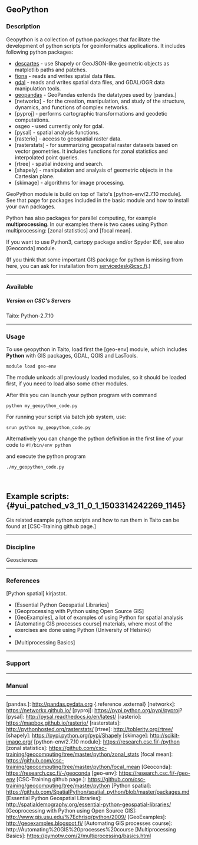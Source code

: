## GeoPython

### Description

Geopython  is a  collection  of python  packages  that facilitate  the
development  of python  scripts  for  geoinformatics applications.  It
includes following python packages:

-   [descartes]  - use  Shapely or  GeoJSON-like geometric  objects as
    matplotlib paths and patches.
-   [fiona] - reads and writes spatial data files.
-   [gdal]  - reads and writes  spatial data files, and  GDAL/OGR data
    manipulation tools.
-   [geopandas] - GeoPandas extends the datatypes used by [pandas.]
-    [networkx] -  for the  creation, manipulation,  and study  of the
    structure, dynamics, and functions of complex networks.
-    [pyproj] -  performs  cartographic  transformations and  geodetic
    computations.
-   osgeo - used currently only for gdal.
-   [pysal] - spatial analysis functions.
-   [rasterio] - access to geospatial raster data.
-   [rasterstats]  - for summarizing geospatial  raster datasets based
    on vector  geometries. It includes functions  for zonal statistics
    and interpolated point queries.
-   [rtree] - spatial indexing and search.
-   [shapely] - manipulation and  analysis of geometric objects in the
    Cartesian plane.
-    <span   id="yui_patched_v3_11_0_1_1503314242269_554">[skimage]  -
    algorithms for image processing.</span>

GeoPython  module  is  build  on  top  of  Taito's  [python-env/2.7.10
module].  See that page for packages  included in the basic module and
how to install your own packages.

Python  has   also  packages  for  parallel   computing,  for  example
**multiprocessing**. In our  examples there is two  cases using Python
multiprocessing: [zonal statistics] and [focal mean].

If you  want to use  Python3, cartopy  package and/or Spyder  IDE, see
also [Geoconda] module.

(If you  think that some important  GIS package for python  is missing
from here, you can ask for installation from servicedesk@csc.fi.)

------------------------------------------------------------------------

### Available

##### Version on CSC's Servers

Taito: Python-2.7.10

------------------------------------------------------------------------

### Usage

To  use geopython  in Taito,  load first  the [geo-env]  module, which
includes **Python** with GIS packages, GDAL, QGIS and LasTools.

    module load geo-env

The  module unloads  all previously  loaded modules,  so it  should be
loaded first, if you need to load also some other modules.

After this you can launch your python program with command

`python my_geopython_code.py`

For running your script via batch job system, use:

`srun python my_geopython_code.py`

Alternatively you can  change the python definition in  the first line
of your code to `#!/bin/env python`

and execute the python program

`./my_geopython_code.py`

 

## Example scripts: {#yui_patched_v3_11_0_1_1503314242269_1145}

Gis related example python scripts and how to run them in Taito can be
found at [CSC-Training github page.]

------------------------------------------------------------------------

### Discipline

Geosciences  

------------------------------------------------------------------------

### References

[Python spatial] kirjastot.

-   [Essential Python Geospatial Libraries]
-   [Geoprocessing with Python using Open Source GIS]
-    <span id="yui_patched_v3_11_0_1_1502174857789_709">[GeoExamples],
    a lot of examples of using Python for spatial analysis</span>
-   [Automating  GIS processes  course] materials,  where most  of the
    exercises are done using Python (University of Helsinki)
-    
-   [Multiprocessing Basics]

------------------------------------------------------------------------

### Support

------------------------------------------------------------------------

### Manual

------------------------------------------------------------------------

  [descartes]: https://pypi.python.org/pypi/descartes
  [fiona]: https://pypi.python.org/pypi/Fiona
  [gdal]: https://pypi.python.org/pypi/GDAL
  [geopandas]: http://geopandas.org/
  [pandas.]: http://pandas.pydata.org {.reference .external}
  [networkx]: https://networkx.github.io/
  [pyproj]: https://pypi.python.org/pypi/pyproj?
  [pysal]: http://pysal.readthedocs.io/en/latest/
  [rasterio]: https://mapbox.github.io/rasterio/
  [rasterstats]: http://pythonhosted.org/rasterstats/
  [rtree]: http://toblerity.org/rtree/
  [shapely]: https://pypi.python.org/pypi/Shapely
  [skimage]: http://scikit-image.org/
  [python-env/2.7.10 module]: https://research.csc.fi/-/python
  [zonal statistics]: https://github.com/csc-training/geocomputing/tree/master/python/zonal_stats
  [focal mean]: https://github.com/csc-training/geocomputing/tree/master/python/focal_mean
  [Geoconda]: https://research.csc.fi/-/geoconda
  [geo-env]: https://research.csc.fi/-/geo-env
  [CSC-Training github page.]: https://github.com/csc-training/geocomputing/tree/master/python
  [Python spatial]: https://github.com/SpatialPython/spatial_python/blob/master/packages.md
  [Essential Python Geospatial Libraries]: http://spatialdemography.org/essential-python-geospatial-libraries/
  [Geoprocessing with Python using Open Source GIS]: http://www.gis.usu.edu/%7Echrisg/python/2009/
  [GeoExamples]: http://geoexamples.blogspot.fi/
  [Automating GIS processes course]: http://Automating%20GIS%20processes%20course
  [Multiprocessing Basics]: https://pymotw.com/2/multiprocessing/basics.html
